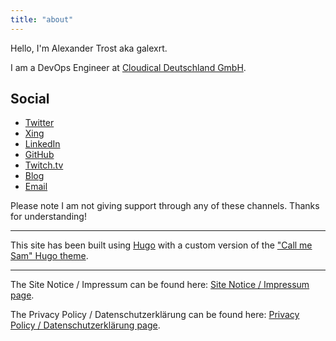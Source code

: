 ```yaml
---
title: "about"
---
```


Hello, I'm Alexander Trost aka galexrt.

I am a DevOps Engineer at [Cloudical Deutschland GmbH](https://cloudical.io/).

## Social

* [Twitter](https://twitter.com/galexrt)
* [Xing](https://www.xing.com/profile/Alexander_Trost18/cv)
* [LinkedIn](https://www.linkedin.com/in/alexander-trost/)
* [GitHub](https://github.com/galexrt)
* [Twitch.tv](https://twitch.tv/galexrt)
* [Blog](https://edenmal.moe/)
* [Email](mailto:galexrt@googlemail.com)

Please note I am not giving support through any of these channels. Thanks for understanding!

***

This site has been built using [Hugo](https://gohugo.io/) with a custom version of the ["Call me Sam" Hugo theme](https://github.com/victoriadrake/hugo-theme-sam).

***

The Site Notice / Impressum can be found here: [Site Notice / Impressum page](/site-notice/).

The Privacy Policy / Datenschutz­erklärung can be found here: [Privacy Policy / Datenschutz­erklärung page](/privacy-policy/).
